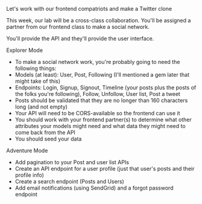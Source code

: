 Let's work with our frontend compatriots and make a Twitter clone

This week, our lab will be a cross-class collaboration. You'll be assigned a partner from our frontend class to make a social network.

You'll provide the API and they'll provide the user interface.

Explorer Mode
- To make a social network work, you're probably going to need the following things:
- Models (at least): User, Post, Following (I'll mentioned a gem later that might take of this)
- Endpoints: Login, Signup, Signout, Timeline (your posts plus the posts of the folks you're following), Follow, Unfollow, User list, Post a tweet
- Posts should be validated that they are no longer than 160 characters long (and not empty)
- Your API will need to be CORS-available so the frontend can use it
- You should work with your frontend partner(s) to determine what other attributes your models might need and what data they might need to come back from the API
- You should seed your data

Adventure Mode
- Add pagination to your Post and user list APIs
- Create an API endpoint for a user profile (just that user's posts and their profile info)
- Create a search endpoint (Posts and Users)
- Add email notifications (using SendGrid) and a forgot password endpoint
